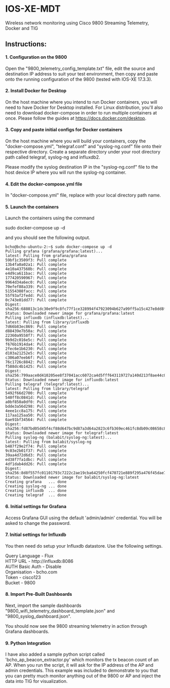# IOS-XE-MDT

Wireless network monitoring using Cisco 9800 Streaming Telemetry, Docker and TIG

## Instructions:

#### 1. Configuration on the 9800

Open the "9800_telemetry_config_template.txt" file, edit the source and destination IP address to suit your test environment, then copy and paste onto the running configuration of the 9800 (tested with IOS-XE 17.3.3).

#### 2. Install Docker for Desktop

On the host machine where you intend to run Docker containers, you will need to have Docker for Desktop installed.  For Linux distribution, you'll also need to download docker-compose in order to run multiple containers at once.  Please follow the guides at https://docs.docker.com/desktop.

#### 3. Copy and paste initial configs for Docker containers

On the host machine where you will build your containers, copy the "docker-compose.yml", "telegraf.conf" and "syslog-ng.conf" file onto their respective directory.  Create a separate directory under your root directory path called telegraf, syslog-ng and influxdb2.

Please modify the syslog destination IP in the "syslog-ng.conf" file to the host device IP where you will run the syslog-ng container.

#### 4. Edit the docker-compose.yml file

In "docker-compose.yml" file, replace <root-directory-path> with your local directory path name.

#### 5. Launch the containers

Launch the containers using the command

sudo docker-compose up -d

and you should see the following output.

```
bcho@bcho-ubuntu-2:~$ sudo docker-compose up -d 
Pulling grafana (grafana/grafana:latest)... 
latest: Pulling from grafana/grafana 
59bf1c3509f3: Pull complete 
13b4fa0a02a1: Pull complete 
4e10a437560b: Pull complete 
e4d9ca611bac: Pull complete 
177420590967: Pull complete 
9964d34a6ec0: Pull complete 
70efef88a339: Pull complete 
51554308facc: Pull complete 
55f93af2fedd: Pull complete 
0c743e01dd77: Pull complete 
Digest: sha256:688013c1dc30e9f9c8fc77f1ce328994f47923094b627a99ff5a15c427e8dd8f 
Status: Downloaded newer image for grafana/grafana:latest 
Pulling influxdb (influxdb:latest)... 
latest: Pulling from library/influxdb 
7d66b83ec869: Pull complete 
d88439e7b50a: Pull complete 
22360a9558f7: Pull complete 
9b9d2c016e5c: Pull complete 
f676b1914da4: Pull complete 
2fec6e1b6230: Pull complete 
d103a21252e5: Pull complete 
c306a07eeb6f: Pull complete 
76c1726c8842: Pull complete 
f588dc4b1425: Pull complete 
Digest: sha256:799aace0d410205ee8f37041acc6072ca4d5fff643119727a140d213f8ae44c0 
Status: Downloaded newer image for influxdb:latest 
Pulling telegraf (telegraf:latest)... 
latest: Pulling from library/telegraf 
5492f66d2700: Pull complete 
540ff8c0841d: Pull complete 
a0bf850a0df0: Pull complete 
bdde3a56d298: Pull complete 
4eee1cc8a175: Pull complete 
117aa125aa50: Pull complete 
6ae91bf34564: Pull complete 
Digest: sha256:fd87bd05d45f4cf88d647bc9d87a3d64a2823c6fb369ec461fc8db09c08658c8 
Status: Downloaded newer image for telegraf:latest 
Pulling syslog-ng (balabit/syslog-ng:latest)... 
latest: Pulling from balabit/syslog-ng 
b487f29e2f74: Pull complete 
9c03e2b01f37: Pull complete 
39aa4d72d6d3: Pull complete 
ed38f7fa1dbc: Pull complete 
4df1dab4dd26: Pull complete
Digest: sha256:8d8f557fc01101793c7222c2ae19cba64250fcf470721e889f295a476f45dae7 
Status: Downloaded newer image for balabit/syslog-ng:latest 
Creating grafana   ... done 
Creating syslog-ng ... done 
Creating influxdb  ... done 
Creating telegraf  ... done
```
 
#### 6. Initial settings for Grafana
 
Access Grafana GUI using the default 'admin/admin' credential.  You will be asked to change the password.

#### 7. Initial settings for Influxdb
 
You then need do setup your Influxdb datastore.  Use the following settings.

Query Language - Flux  
HTTP URL - http://influxdb:8086  
AUTH Basic Auth - Disable  
Organisation - bcho.com  
Token - cisco123  
Bucket - 9800

#### 8. Import Pre-Built Dashboards
 
Next, import the sample dashboards "9800_wifi_telemetry_dashboard_template.json" and "9800_syslog_dashboard.json".

You should now see the 9800 streaming telemetry in action through Grafana dashboards.


#### 9. Python Integration
 
I have also added a sample python script called 'bcho_ap_beacon_extractor.py' which monitors the tx beacon count of an AP.  When you run the script, it will ask for the IP address of the AP and admin credentials.  This example was included to demonstrate to you that you can pretty much monitor anything out of the 9800 or AP and inject the data into TIG for visualization.

